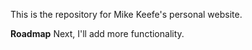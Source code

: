 This is the repository for Mike Keefe's personal website.

**Roadmap**
Next, I'll add more functionality.